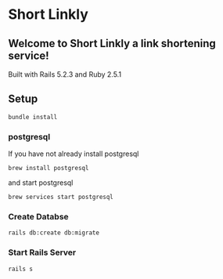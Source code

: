 # Short Linkly

## Welcome to Short Linkly a link shortening service!

Built with Rails 5.2.3 and Ruby 2.5.1

## Setup

```shell
bundle install
```

### postgresql

If you have not already install postgresql

```shell
brew install postgresql
```

and start postgresql

```shell
brew services start postgresql
```

### Create Databse

```shell
rails db:create db:migrate
```

### Start Rails Server

```shell
rails s
```

